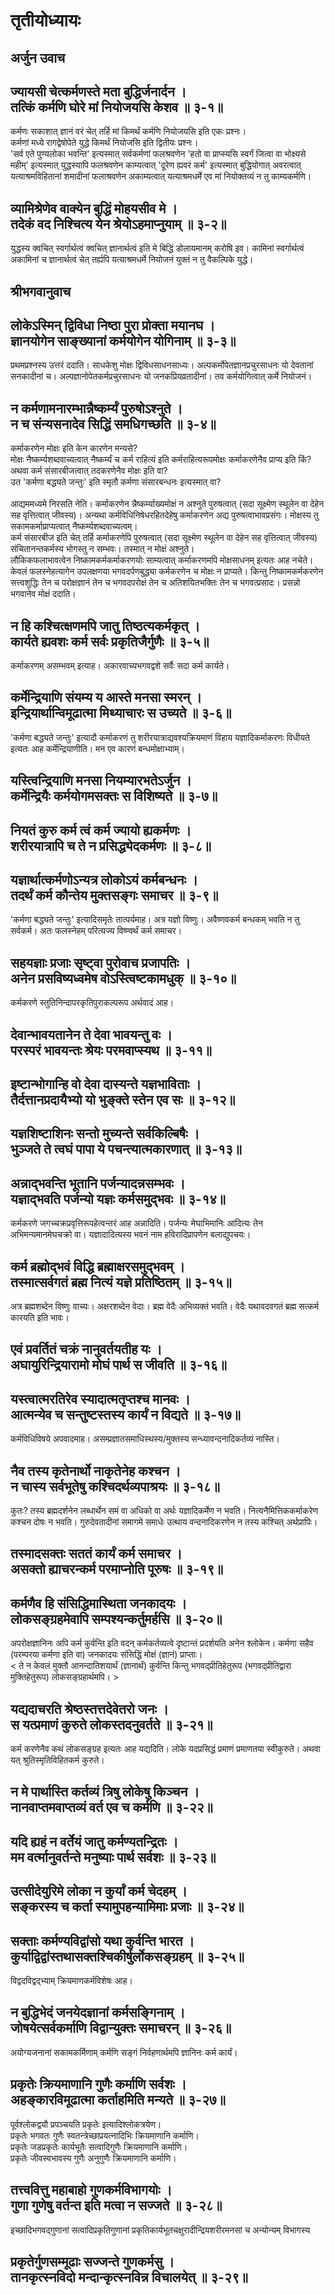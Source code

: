 # तृतीयोध्यायः
## अर्जुन उवाच
## ज्यायसी चेत्कर्मणस्ते मता बुद्धिर्जनार्दन । <br> तत्किं कर्मणि घोरे मां नियोजयसि केशव ॥ ३-१॥
कर्मणः सकाशात् ज्ञानं वरं चेत् तर्हि मां किमर्थं कर्मणि नियोजयसि इति एकः प्रश्नः।   
कर्मणां मध्ये रागद्वेषोपेते युद्धे किमर्थं नियोजसि इति द्वितीयः प्रश्नः।    
'सर्व एते पुण्यलोका भवन्ति' इत्यस्मात् सर्वकर्मणां फलश्रवणेन 'हतो वा प्राप्स्यसि स्वर्गं जित्वा वा भोक्ष्यसे महीम्' इत्यस्मात् युद्धस्यापि फलश्रवणेन काम्यत्वात् 'दूरेण ह्यवरं कर्म' इत्यस्मात् बुद्धियोगात् अवरत्वात् यत्याश्रमविहितानां शमादीनां फलाश्रवणेन अकाम्यत्वात् यत्याश्रमधर्मे एव मां नियोक्तव्यं न तु काम्यकर्मणि। 

## व्यामिश्रेणेव वाक्येन बुद्धिं मोहयसीव मे । <br> तदेकं वद निश्चित्य येन श्रेयोऽहमाप्नुयाम् ॥ ३-२॥
युद्धस्य क्वचित् स्वर्गार्थत्वं क्वचित् ज्ञानार्थत्वं इति मे बिद्धिं डोलायमानम् करोषि इव। कामिनां स्वर्गार्थत्वं अकामिनां च ज्ञानार्थत्वं चेत् तर्ह्यपि यत्याश्रमधर्मे नियोजनं युक्तं न तु वैकल्पिके युद्धे।

## श्रीभगवानुवाच
## लोकेऽस्मिन् द्विविधा निष्ठा पुरा प्रोक्ता मयानघ । <br> ज्ञानयोगेन साङ्ख्यानां कर्मयोगेन योगिनाम् ॥ ३-३॥
प्रथमप्रश्नस्य उत्तरं ददाति। साधकेशु मोक्षः द्विविधसाधनसाध्यः। अल्पकर्मोपेतज्ञानप्रचुरसाधनः यो देवतानां सनकादीनां च। अल्पज्ञानोपेतकर्मप्रचुरसाधनः यो जनकप्रियव्रतादीनां। तव कर्मयोगित्वात् कर्मे नियोजनं। 
## न कर्मणामनारम्भान्नैष्कर्म्यं पुरुषोऽश्नुते । <br> न च संन्यसनादेव सिद्धिं समधिगच्छति ॥ ३-४॥
कर्माकरणेन मोक्षः इति केन कारणेन मन्यसे?<br>
मोक्षः नैष्कर्म्यशब्दवाच्यत्वात् नैष्कर्म्यं च कर्म राहित्यं इति कर्मराहित्यरूपमोक्षः कर्माकरणेनैव प्राप्य इति किं?<br>
अथवा कर्म संसारबीजत्वात् तदकरणेनैव मोक्षः इति वा?<br>
उत 'कर्मणा बद्ध्यते जन्तुः' इति स्मृतौ कर्मणा संसारबन्धनः इत्यस्मात् वा?<br><br>
आद्यममध्यमे निरसति नेति। कर्माकरणेन न्नैष्कर्म्याख्यमोक्षं न अश्नुते पुरुषत्वात् (सदा सूक्ष्मेण स्थूलेन वा देहेन सह वृत्तित्वात् जीवस्य)। अन्यथा कर्मविधिनिषेधरहितदेहेषु कर्माकरणेन अद्य पुरुषत्वाभावप्रसंगः। मोक्षस्य तु सकामकर्माप्राप्यत्वात् नैष्कर्म्यशब्दवाच्यत्वम्। <br>
कर्म संसारबीज इति चेत् तर्हि कर्माकरणेपि पुरुषत्वात् (सदा सूक्ष्मेण स्थूलेन वा देहेन सह वृत्तित्वात् जीवस्य) संचितानन्तकर्मस्य भोगस्तु न सम्भवः। तस्मात् न मोक्षं अश्नुते।  <br>
लौकिकफलाभावत्वेन निष्कामकर्मकर्माकरणयोः साम्यत्वात् कर्माकरणमपि मोक्षसाधनम् इत्यतः आह नचेते। केवलं फलस्नेहत्यागेन उपलक्षणया भगवदर्पणबुद्ध्या कर्मकरणेन च मोक्षः न प्राप्यते। किन्तु निष्कामकर्मकरणेन सत्त्वशुद्धिः तेन च परोक्षज्ञानं तेन च भगवदपरोक्षं तेन च अतिशयितभक्तिः तेन च भगवत्प्रसादः। प्रसन्नो भगवानेव मोक्षं ददाति। 
## न हि कश्चित्क्षणमपि जातु तिष्ठत्यकर्मकृत् । <br> कार्यते ह्यवशः कर्म सर्वः प्रकृतिजैर्गुणैः ॥ ३-५॥
कर्माकरणम् असम्भवम् इत्याह। अकारवाच्यभगवद्वशे सर्वैः सदा कर्म कार्यते।  
## कर्मेन्द्रियाणि संयम्य य आस्ते मनसा स्मरन् । <br> इन्द्रियार्थान्विमूढात्मा मिथ्याचारः स उच्यते ॥ ३-६॥
'कर्मणा बद्ध्यते जन्तुः' इत्यादौ कर्माकरणं तु शरीरयात्राद्यवश्यक्रियमाणं विहाय यज्ञादिकर्माकरणः विधीयते इत्यतः आह कर्मेन्द्रियाणीति। मन एव कारणं बन्धमोक्षाभ्याम्।  
## यस्त्विन्द्रियाणि मनसा नियम्यारभतेऽर्जुन । <br> कर्मेन्द्रियैः कर्मयोगमसक्तः स विशिष्यते ॥ ३-७॥
## नियतं कुरु कर्म त्वं कर्म ज्यायो ह्यकर्मणः । <br> शरीरयात्रापि च ते न प्रसिद्ध्येदकर्मणः ॥ ३-८॥
## यज्ञार्थात्कर्मणोऽन्यत्र लोकोऽयं कर्मबन्धनः । <br> तदर्थं कर्म कौन्तेय मुक्तसङ्गः समाचर ॥ ३-९॥
'कर्मणा बद्ध्यते जन्तुः' इत्यादिसमृतेः तात्पर्यमाह। अत्र यज्ञो विष्णुः। अवैष्णवकर्म बन्धकम् भवति न तु सर्वकर्म। अतः फलस्नेहम् परित्यज्य विष्ण्वर्थं कर्म समाचर। 
## सहयज्ञाः प्रजाः सृष्ट्वा पुरोवाच प्रजापतिः । <br> अनेन प्रसविष्यध्वमेष वोऽस्त्विष्टकामधुक् ॥ ३-१०॥
कर्मकरणे स्तुतिनिन्दापरकृतिपुराकल्परूप अर्थवादं आह। 
## देवान्भावयतानेन ते देवा भावयन्तु वः । <br> परस्परं भावयन्तः श्रेयः परमवाप्स्यथ ॥ ३-११॥
## इष्टान्भोगान्हि वो देवा दास्यन्ते यज्ञभाविताः । <br> तैर्दत्तानप्रदायैभ्यो यो भुङ्क्ते स्तेन एव सः ॥ ३-१२॥
## यज्ञशिष्टाशिनः सन्तो मुच्यन्ते सर्वकिल्बिषैः । <br> भुञ्जते ते त्वघं पापा ये पचन्त्यात्मकारणात् ॥ ३-१३॥
## अन्नाद्भवन्ति भूतानि पर्जन्यादन्नसम्भवः । <br> यज्ञाद्भवति पर्जन्यो यज्ञः कर्मसमुद्भवः ॥ ३-१४॥
कर्मकरणे जगच्चक्रप्रवृत्तिरूपहेत्वन्तरं आह अन्नादिति। पर्जन्यः मेघाभिमानिः आदित्यः तेन अभिमन्यमानमेघचक्रो वा। यज्ञादादित्यस्य भवनं नाम हविरादिप्रापणेन बलाद्युपचयः।
## कर्म ब्रह्मोद्भवं विद्धि ब्रह्माक्षरसमुद्भवम् । <br> तस्मात्सर्वगतं ब्रह्म नित्यं यज्ञे प्रतिष्ठितम् ॥ ३-१५॥
अत्र ब्रह्मशब्देन विष्णुः वाच्यः। अक्षरशब्देन वेदाः। ब्रह्म वेदैः अभिव्यक्तं भवति। वेदैः यथावदवगतं ब्रह्म सत्कर्म कारयति इति भावः।
## एवं प्रवर्तितं चक्रं नानुवर्तयतीह यः । <br> अघायुरिन्द्रियारामो मोघं पार्थ स जीवति ॥ ३-१६॥
## यस्त्वात्मरतिरेव स्यादात्मतृप्तश्च मानवः । <br> आत्मन्येव च सन्तुष्टस्तस्य कार्यं न विद्यते ॥ ३-१७॥
कर्मविधिविषये अपवादमाह। असम्प्रज्ञातसमाधिस्थस्य/मुक्तस्य सन्ध्यावन्दनादिकर्तव्यं नास्ति। 
## नैव तस्य कृतेनार्थो नाकृतेनेह कश्चन । <br> न चास्य सर्वभूतेषु कश्चिदर्थव्यपाश्रयः ॥ ३-१८॥
कुतः? तस्य ब्रह्मदर्शनेन लब्धार्थेन समं वा अधिको वा अर्थः यज्ञादिकर्मेण न भवति। नित्यनैमित्तिककर्माकरेण कश्चन दोषः न भवति। गुरुदेवतादीनां समागमे समाधेः उत्थाय वन्दनादिकरणेन न तस्य कश्चित् अर्थप्रापिः।
## तस्मादसक्तः सततं कार्यं कर्म समाचर । <br> असक्तो ह्याचरन्कर्म परमाप्नोति पूरुषः ॥ ३-१९॥
## कर्मणैव हि संसिद्धिमास्थिता जनकादयः । <br> लोकसङ्ग्रहमेवापि सम्पश्यन्कर्तुमर्हसि ॥ ३-२०॥
अपरोक्षज्ञानिनः अपि कर्म कुर्वन्ति इति वदन् कर्मकर्तव्यत्वे दृष्टान्तं प्रदर्शयति अनेन श्लोकेन। कर्मणा सहैव (परम्परया कर्मणा इति वा) जनकादयः संसिद्धिं मोक्षं (ज्ञानं) प्राप्ताः। <br>
< ते न केवलं मुक्तौ आनन्दातिशयार्थं (ज्ञानार्थं) कुर्वन्ति किन्तु भगवद्प्रीतिहेतुरूप (भगवद्प्रीतिद्वारा मुक्तिहेतुरूप) लोकसङ्ग्रहार्थमपि। >
## यद्यदाचरति श्रेष्ठस्तत्तदेवेतरो जनः । <br> स यत्प्रमाणं कुरुते लोकस्तदनुवर्तते ॥ ३-२१॥
कर्म करणेनैव कथं लोकसङ्ग्रह इत्यतः आह यद्यदिति। लोके यदप्रसिद्धं प्रमाणं प्रमाणतया स्वीकुरुते। अथवा यत् श्रुतिस्मृतिविहितकर्म कुरुते। 
## न मे पार्थास्ति कर्तव्यं त्रिषु लोकेषु किञ्चन । <br> नानवाप्तमवाप्तव्यं वर्त एव च कर्मणि ॥ ३-२२॥
## यदि ह्यहं न वर्तेयं जातु कर्मण्यतन्द्रितः । <br> मम वर्त्मानुवर्तन्ते मनुष्याः पार्थ सर्वशः ॥ ३-२३॥
## उत्सीदेयुरिमे लोका न कुर्यां कर्म चेदहम् । <br> सङ्करस्य च कर्ता स्यामुपहन्यामिमाः प्रजाः ॥ ३-२४॥
## सक्ताः कर्मण्यविद्वांसो यथा कुर्वन्ति भारत । <br> कुर्याद्विद्वांस्तथासक्तश्चिकीर्षुर्लोकसङ्ग्रहम् ॥ ३-२५॥
विद्वदविद्वद्भ्याम् क्रियमाणकर्मविशेषः आह। 
## न बुद्धिभेदं जनयेदज्ञानां कर्मसङ्गिनाम् । <br> जोषयेत्सर्वकर्माणि विद्वान्युक्तः समाचरन् ॥ ३-२६॥
अयोग्यजनानां सकामकर्मिणाम् कर्मणि सङ्गं निर्वहणार्थमपि ज्ञानिनः कर्म कार्यं। 
## प्रकृतेः क्रियमाणानि गुणैः कर्माणि सर्वशः । <br> अहङ्कारविमूढात्मा कर्ताहमिति मन्यते ॥ ३-२७॥
पूर्वश्लोकद्वयौ प्रपञ्चयति प्रकृतेः इत्यादिश्लोकत्रयेण।  
प्रकृतेः भगवतः गुणैः स्वतन्त्रेच्छाप्रयत्नादिभिः क्रियमाणानि कर्माणि।   
प्रकृतेः जडप्रकृतेः कार्यभूतैः सत्वादिगुणैः क्रियमाणानि कर्माणि।  
प्रकृतेः जीवस्वभावस्य गुणैः अनुगुणैः क्रियमाणानि कर्माणि।
## तत्त्ववित्तु महाबाहो गुणकर्मविभागयोः । <br> गुणा गुणेषु वर्तन्त इति मत्वा न सज्जते ॥ ३-२८॥
इच्छादिभगवद्गुणानां सत्वादिप्रकृतिगुणानां प्रकृतिकार्यभूतचक्षुरादीन्द्रियशरीरमनसां च अन्योन्यम् विभागस्य 
## प्रकृतेर्गुणसम्मूढाः सज्जन्ते गुणकर्मसु । <br> तानकृत्स्नविदो मन्दान्कृत्स्नविन्न विचालयेत् ॥ ३-२९॥
